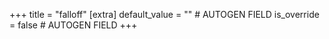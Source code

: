 +++
title = "falloff"
[extra]
default_value = "" # AUTOGEN FIELD
is_override = false # AUTOGEN FIELD
+++